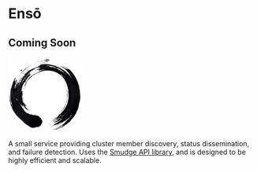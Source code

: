 # Ensō

## Coming Soon

<img src="https://github.com/clockworksoul/enso/raw/master/logo/logo1.png" width="150">

A small service providing cluster member discovery, status dissemination, and failure detection. Uses the [Smudge API library](https://github.com/clockworksoul/smudge), and is designed to be highly efficient and scalable.
